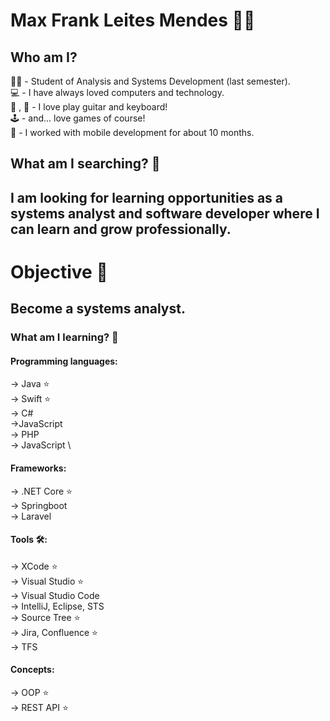# Max Frank Leites Mendes :man_technologist:


## Who am I?

:student: - Student of Analysis and Systems Development (last semester). \
:computer: - I have always loved computers and technology. \
:musical_keyboard: , :guitar: - I love play guitar and keyboard!\
:joystick: - and... love games of course! \
:iphone: - I worked with mobile development for about 10 months.

## What am I searching? :mag_right:

## I am looking for learning opportunities as a systems analyst and software developer where I can learn and grow professionally.

# Objective :dart:
## Become a systems analyst.

### What am I learning? :seedling:

#### Programming languages:
-> Java :star: \
-> Swift :star: \
-> C# \
->JavaScript \
-> PHP \
-> JavaScript \

#### Frameworks:

-> .NET Core :star: \
-> Springboot \
-> Laravel

#### Tools :hammer_and_wrench::

-> XCode :star: \
-> Visual Studio :star: \
-> Visual Studio Code \
-> IntelliJ, Eclipse, STS \
-> Source Tree  :star: \
-> Jira, Confluence  :star: \
-> TFS

#### Concepts:

-> OOP :star: \
-> REST API :star:
